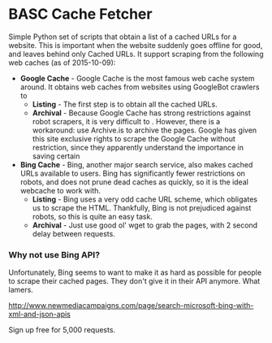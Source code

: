 BASC Cache Fetcher
============

Simple Python set of scripts that obtain a list of a cached URLs for a website. This is important when the website suddenly goes offline for good, and leaves behind only Cached URLs. It support scraping from the following web caches (as of 2015-10-09):

* **Google Cache** - Google Cache is the most famous web cache system around. It obtains web caches from websites using GoogleBot crawlers to 
  * **Listing** - The first step is to obtain all the cached URLs.
  * **Archival** - Because Google Cache has strong restrictions against robot scrapers, it is very difficult to . However, there is a workaround: use Archive.is to archive the pages. Google has given this site exclusive rights to scrape the Google Cache without restriction, since they apparently understand the importance in saving certain 
* **Bing Cache** - Bing, another major search service, also makes cached URLs available to users. Bing has significantly fewer restrictions on robots, and does not prune dead caches as quickly, so it is the ideal webcache to work with.
  * **Listing** - Bing uses a very odd cache URL scheme, which obligates us to scrape the HTML. Thankfully, Bing is not prejudiced against robots, so this is quite an easy task.
  * **Archival** - Just use good ol' wget to grab the pages, with 2 second delay between requests.



### Why not use Bing API?

Unfortunately, Bing seems to want to make it as hard as possible for people to scrape their cached pages. They don't give it in their API anymore. What lamers.

http://www.newmediacampaigns.com/page/search-microsoft-bing-with-xml-and-json-apis

Sign up free for 5,000 requests.